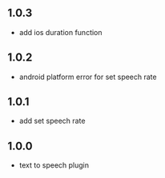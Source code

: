 ## 1.0.3

* add ios duration function

## 1.0.2

* android platform error for set speech rate

## 1.0.1

* add set speech rate

## 1.0.0

* text to speech plugin
